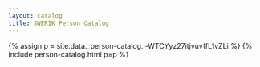 ```yaml
---
layout: catalog
title: SWERIK Person Catalog
---
```

{% assign p = site.data._person-catalog.i-WTCYyz27itjvuvffL1vZLi %}
{% include person-catalog.html p=p %}


